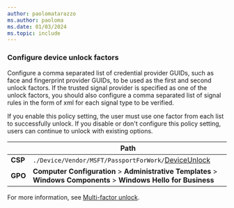 ```yaml
---
author: paolomatarazzo
ms.author: paoloma
ms.date: 01/03/2024
ms.topic: include
---
```


### Configure device unlock factors

Configure a comma separated list of credential provider GUIDs, such as face and fingerprint provider GUIDs, to be used as the first and second unlock factors. If the trusted signal provider is specified as one of the unlock factors, you should also configure a comma separated list of signal rules in the form of xml for each signal type to be verified.

If you enable this policy setting, the user must use one factor from each list to successfully unlock. If you disable or don't configure this policy setting, users can continue to unlock with existing options.

|  | Path |
|--|--|
| **CSP** | `./Device/Vendor/MSFT/PassportForWork/`[DeviceUnlock](/windows/client-management/mdm/passportforwork-csp#devicedeviceunlock) |
| **GPO** | **Computer Configuration** > **Administrative Templates** > **Windows Components** > **Windows Hello for Business** |

For more information, see [Multi-factor unlock](../multifactor-unlock.md).
